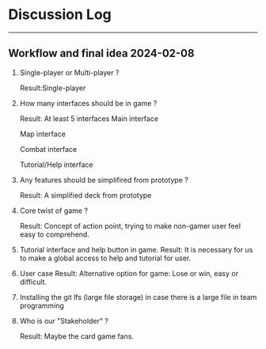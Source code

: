 # Discussion Log
---
## Workflow and final idea 2024-02-08

1. Single-player or Multi-player ?

    Result:Single-player

2. How many interfaces should be in game ?

    Result: At least 5 interfaces
    Main interface

    Map interface

    Combat interface

    Tutorial/Help interface

    
3. Any features should be simplifired from prototype ?

    Result: A simplified deck from prototype

4. Core twist of game ?

    Result: Concept of action point, trying to make non-gamer user feel easy to comprehend.

5. Tutorial interface and help button in game.
    Result: It is necessary for us to make a global access to help and tutorial for user.

6. User case
    Result: Alternative option for game: Lose or win, easy or difficult.

7. Installing the git lfs (large file storage) in case there is a large file in team programming

8. Who is our "Stakeholder" ?

    Result: Maybe the card game fans.

